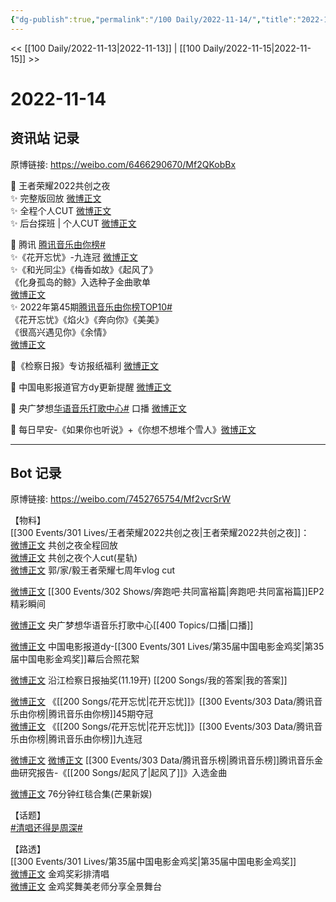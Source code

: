```yaml
---
{"dg-publish":true,"permalink":"/100 Daily/2022-11-14/","title":"2022-11-14","created":"2022-11-14T16:34:02.000+08:00","updated":"2023-04-11T12:56:22.357+08:00"}
---
```



<< [[100 Daily/2022-11-13\|2022-11-13]] | [[100 Daily/2022-11-15\|2022-11-15]] >>

# 2022-11-14

## 资讯站 记录

原博链接: https://weibo.com/6466290670/Mf2QKobBx

🌟 王者荣耀2022共创之夜  
✨ 完整版回放 [微博正文](https://m.weibo.cn/6466290670/4835749188863278)  
✨ 全程个人CUT [微博正文](https://m.weibo.cn/6466290670/4835787588503538)  
✨ 后台探班 | 个人CUT [微博正文](https://m.weibo.cn/6466290670/4835642162283851)

🌟 腾讯 [腾讯音乐由你榜#](https://s.weibo.com/weibo?q=%23%E8%85%BE%E8%AE%AF%E9%9F%B3%E4%B9%90%E7%94%B1%E4%BD%A0%E6%A6%9C%23)  
✨《花开忘忧》-九连冠 [微博正文](https://m.weibo.cn/6466290670/4835752515470959)  
✨《和光同尘》《梅香如故》《起风了》  
《化身孤岛的鲸》入选种子金曲歌单  
[微博正文](https://m.weibo.cn/6466290670/4835788212667264)  
✨ 2022年第45期[腾讯音乐由你榜TOP10#](https://s.weibo.com/weibo?q=%23%E8%85%BE%E8%AE%AF%E9%9F%B3%E4%B9%90%E7%94%B1%E4%BD%A0%E6%A6%9CTOP10%23)  
《花开忘忧》《焰火》《奔向你》《美美》  
《很高兴遇见你》《余情》  
[微博正文](https://m.weibo.cn/6466290670/4835679580462994)

🌟《检察日报》专访报纸福利 [微博正文](https://m.weibo.cn/6466290670/4835682709407798)

🌟 中国电影报道官方dy更新提醒 [微博正文](https://m.weibo.cn/6466290670/4835759327282458)

🌟 央广梦想[华语音乐打歌中心#](https://s.weibo.com/weibo?q=%23%E5%8D%8E%E8%AF%AD%E9%9F%B3%E4%B9%90%E6%89%93%E6%AD%8C%E4%B8%AD%E5%BF%83%23) 口播 [微博正文](https://m.weibo.cn/6466290670/4835769212731541)

🌟 每日早安-《如果你也听说》+《你想不想堆个雪人》[微博正文](https://m.weibo.cn/6466290670/4835637481966321)

---
## Bot 记录

原博链接: https://weibo.com/7452765754/Mf2vcrSrW

【物料】  
[[300 Events/301 Lives/王者荣耀2022共创之夜\|王者荣耀2022共创之夜]]：  
[微博正文](http://weibo.com/7712820124/MeXLeenop) 共创之夜全程回放  
[微博正文](https://weibo.com/6466290670/Mf0ZUzG9Q) 共创之夜个人cut(星轨)  
[微博正文](https://weibo.com/6466290670/MeXdm9A8j) 郭/家/毅王者荣耀七周年vlog cut

[微博正文](http://weibo.com/5242381821/MeZi909UI) [[300 Events/302 Shows/奔跑吧·共同富裕篇\|奔跑吧·共同富裕篇]]EP2精彩瞬间

[微博正文](http://weibo.com/7186370005/Mf0jgsDrj) 央广梦想华语音乐打歌中心[[400 Topics/口播\|口播]]

[微博正文](http://weibo.com/6466290670/Mf0gkuyv0) 中国电影报道dy-[[300 Events/301 Lives/第35届中国电影金鸡奖\|第35届中国电影金鸡奖]]幕后合照花絮

[微博正文](http://weibo.com/7168618354/MeWD9jrzQ) 沿江检察日报抽奖(11.19开) [[200 Songs/我的答案\|我的答案]]

[微博正文](https://weibo.com/6733257358/MeY7jwQA5) 《[[200 Songs/花开忘忧\|花开忘忧]]》[[300 Events/303 Data/腾讯音乐由你榜\|腾讯音乐由你榜]]45期夺冠  
[微博正文](https://weibo.com/6733257358/Mf00ynGuv) 《[[200 Songs/花开忘忧\|花开忘忧]]》[[300 Events/303 Data/腾讯音乐由你榜\|腾讯音乐由你榜]]九连冠

[微博正文](http://weibo.com/6573096128/Mf07fcGxs) [微博正文](https://weibo.com/6733257358/Mf06Y6DVd) [[300 Events/303 Data/腾讯音乐榜\|腾讯音乐榜]]腾讯音乐金曲研究报告-《[[200 Songs/起风了\|起风了]]》入选金曲

[微博正文](https://m.weibo.cn/1591169702/4835830645917616) 76分钟红毯合集(芒果新娱)

【话题】  
[#清唱还得是周深#](https://s.weibo.com/weibo?q=%23%E6%B8%85%E5%94%B1%E8%BF%98%E5%BE%97%E6%98%AF%E5%91%A8%E6%B7%B1%23)

【路透】  
[[300 Events/301 Lives/第35届中国电影金鸡奖\|第35届中国电影金鸡奖]]  
[微博正文](http://weibo.com/7495641082/MeUblEFVH) 金鸡奖彩排清唱  
[微博正文](http://weibo.com/3199780861/MeZKj0zgo) 金鸡奖舞美老师分享全景舞台
